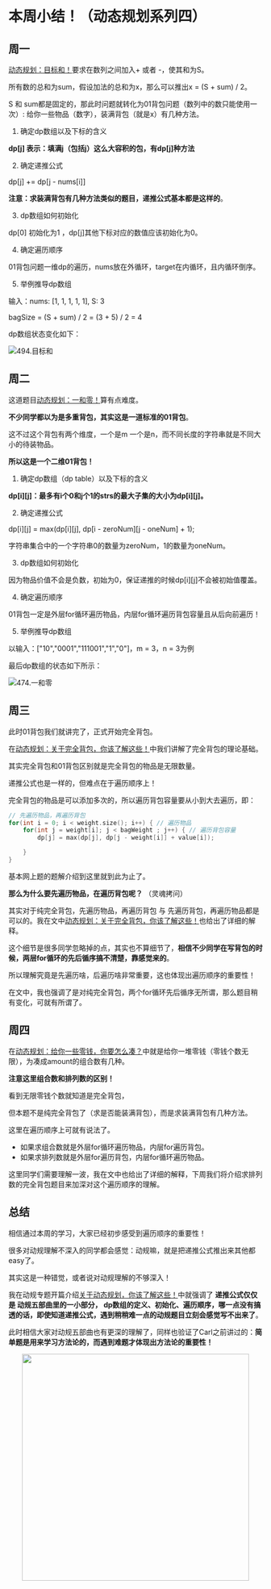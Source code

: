 # 本周小结！（动态规划系列四）

## 周一

[动态规划：目标和！](https://programmercarl.com/0494.目标和.html)要求在数列之间加入+ 或者 -，使其和为S。

所有数的总和为sum，假设加法的总和为x，那么可以推出x = (S + sum) / 2。

S 和 sum都是固定的，那此时问题就转化为01背包问题（数列中的数只能使用一次）: 给你一些物品（数字），装满背包（就是x）有几种方法。

1. 确定dp数组以及下标的含义

**dp[j] 表示：填满j（包括j）这么大容积的包，有dp[j]种方法**

2. 确定递推公式

dp[j] += dp[j - nums[i]]

**注意：求装满背包有几种方法类似的题目，递推公式基本都是这样的**。

3. dp数组如何初始化

dp[0] 初始化为1 ，dp[j]其他下标对应的数值应该初始化为0。

4. 确定遍历顺序

01背包问题一维dp的遍历，nums放在外循环，target在内循环，且内循环倒序。


5. 举例推导dp数组

输入：nums: [1, 1, 1, 1, 1], S: 3

bagSize = (S + sum) / 2 = (3 + 5) / 2 = 4

dp数组状态变化如下：

![494.目标和](https://code-thinking-1253855093.file.myqcloud.com/pics/20210125120743274-20230310132918821.jpg)

## 周二

这道题目[动态规划：一和零！](https://programmercarl.com/0474.一和零.html)算有点难度。

**不少同学都以为是多重背包，其实这是一道标准的01背包**。

这不过这个背包有两个维度，一个是m 一个是n，而不同长度的字符串就是不同大小的待装物品。

**所以这是一个二维01背包！**

1. 确定dp数组（dp table）以及下标的含义

**dp[i][j]：最多有i个0和j个1的strs的最大子集的大小为dp[i][j]。**


2. 确定递推公式

dp[i][j] = max(dp[i][j], dp[i - zeroNum][j - oneNum] + 1);

字符串集合中的一个字符串0的数量为zeroNum，1的数量为oneNum。

3. dp数组如何初始化

因为物品价值不会是负数，初始为0，保证递推的时候dp[i][j]不会被初始值覆盖。

4. 确定遍历顺序

01背包一定是外层for循环遍历物品，内层for循环遍历背包容量且从后向前遍历！

5. 举例推导dp数组

以输入：["10","0001","111001","1","0"]，m = 3，n = 3为例

最后dp数组的状态如下所示：


![474.一和零](https://code-thinking-1253855093.file.myqcloud.com/pics/20210120111201512-20230310132936011.jpg)

## 周三

此时01背包我们就讲完了，正式开始完全背包。

在[动态规划：关于完全背包，你该了解这些！](https://programmercarl.com/背包问题理论基础完全背包.html)中我们讲解了完全背包的理论基础。

其实完全背包和01背包区别就是完全背包的物品是无限数量。

递推公式也是一样的，但难点在于遍历顺序上！

完全背包的物品是可以添加多次的，所以遍历背包容量要从小到大去遍历，即：

```CPP
// 先遍历物品，再遍历背包
for(int i = 0; i < weight.size(); i++) { // 遍历物品
    for(int j = weight[i]; j < bagWeight ; j++) { // 遍历背包容量
        dp[j] = max(dp[j], dp[j - weight[i]] + value[i]);

    }
}
```

基本网上题的题解介绍到这里就到此为止了。

**那么为什么要先遍历物品，在遍历背包呢？** （灵魂拷问）

其实对于纯完全背包，先遍历物品，再遍历背包 与 先遍历背包，再遍历物品都是可以的。我在文中[动态规划：关于完全背包，你该了解这些！](https://programmercarl.com/背包问题理论基础完全背包.html)也给出了详细的解释。

这个细节是很多同学忽略掉的点，其实也不算细节了，**相信不少同学在写背包的时候，两层for循环的先后循序搞不清楚，靠感觉来的**。

所以理解究竟是先遍历啥，后遍历啥非常重要，这也体现出遍历顺序的重要性！

在文中，我也强调了是对纯完全背包，两个for循环先后循序无所谓，那么题目稍有变化，可就有所谓了。

## 周四

在[动态规划：给你一些零钱，你要怎么凑？](https://programmercarl.com/0518.零钱兑换II.html)中就是给你一堆零钱（零钱个数无限），为凑成amount的组合数有几种。

**注意这里组合数和排列数的区别！**

看到无限零钱个数就知道是完全背包，

但本题不是纯完全背包了（求是否能装满背包），而是求装满背包有几种方法。

这里在遍历顺序上可就有说法了。

* 如果求组合数就是外层for循环遍历物品，内层for遍历背包。
* 如果求排列数就是外层for遍历背包，内层for循环遍历物品。

这里同学们需要理解一波，我在文中也给出了详细的解释，下周我们将介绍求排列数的完全背包题目来加深对这个遍历顺序的理解。


## 总结

相信通过本周的学习，大家已经初步感受到遍历顺序的重要性！

很多对动规理解不深入的同学都会感觉：动规嘛，就是把递推公式推出来其他都easy了。

其实这是一种错觉，或者说对动规理解的不够深入！

我在动规专题开篇介绍[关于动态规划，你该了解这些！](https://programmercarl.com/动态规划理论基础.html)中就强调了 **递推公式仅仅是 动规五部曲里的一小部分， dp数组的定义、初始化、遍历顺序，哪一点没有搞透的话，即使知道递推公式，遇到稍稍难一点的动规题目立刻会感觉写不出来了**。

此时相信大家对动规五部曲也有更深的理解了，同样也验证了Carl之前讲过的：**简单题是用来学习方法论的，而遇到难题才体现出方法论的重要性！**


<div align="center"><img src=https://code-thinking.cdn.bcebos.com/pics/01二维码.jpg width=450> </img></div>
